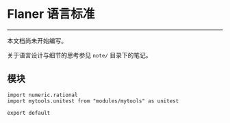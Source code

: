 # Flaner 语言标准

---

本文档尚未开始编写。

关于语言设计与细节的思考参见 `note/` 目录下的笔记。



## 模块



```
import numeric.rational
import mytools.unitest from "modules/mytools" as unitest

export default 
```



